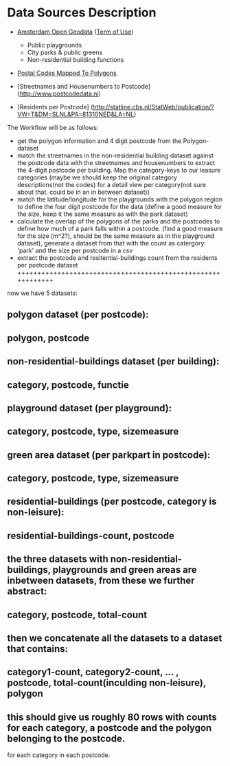 # Data Sources Description

* [Amsterdam Open Geodata](http://maps.amsterdam.nl/open_geodata/) ([Term of Use](http://maps.amsterdam.nl/open_geodata/TermsOfUse.html))
  - Public playgrounds
  - City parks & public greens
  - Non-residential building functions

* [Postal Codes Mapped To Polygons](https://www.google.com/fusiontables/DataSource?docid=1mjJ3ixFpeQKQ6vBybfKXTqQlzyV67Ycj3ckpN6QA&pli=1#rows:id=1)

* [Streetnames and Housenumbers to Postcode] (http://www.postcodedata.nl)

* [Residents per Postcode] (http://statline.cbs.nl/StatWeb/publication/?VW=T&DM=SLNL&PA=81310NED&LA=NL)

The Workflow will be as follows:
 - get the polygon information and 4 digit postcode from the Polygon-dataset
 - match the streetnames in the non-residential building dataset against the postcode data with the streetnames and housenumbers to extract the 4-digit postcode per building. Map the category-keys to our leasure categories (maybe we should keep the original category descriptions(not the codes) for a detail view per category(not sure about that. could be in an in between dataset))
 - match the latitude/longitude for the playgrounds with the polygon region to define the four digit postcode for the data (define a good measure for the size, keep it the same measure as with the park dataset) 
 - calculate the overlap of the polygons of the parks and the postcodes to define how much of a park falls within a postcode. (find a good measure for the size (m^2?), should be the same measure as in the playground dataset), generate a dataset from that with the count as catergory: 'park' and the size per postcode in a csv
 - extract the postcode and resitential-buildings count from the residents per postcode dataset
++++++++++++++++++++++++++++++++++++++++++++++++++++++++++++

now we have 5 datasets:
  
polygon dataset (per postcode):
-----------------
polygon, postcode
-----------------

non-residential-buildings dataset (per building):
-------------------------------------------------
category, postcode, functie
-------------------------------------------------

playground dataset (per playground):
-------------------------------------
category, postcode, type, sizemeasure
-------------------------------------

green area dataset (per parkpart in postcode):
----------------------------------------------
category, postcode, type, sizemeasure
----------------------------------------------

residential-buildings (per postcode, category is non-leisure):
-------------------------------------
residential-buildings-count, postcode
-------------------------------------

the three datasets with non-residential-buildings, playgrounds and green areas are inbetween datasets,
from these we further abstract:
-------------------------------
category, postcode, total-count
-------------------------------

then we concatenate all the datasets to a dataset that contains:
----------------------------------------------------------------
category1-count, category2-count, ... , postcode, total-count(inculding non-leisure), polygon
----------------------------------------------------------------

this should give us roughly 80 rows with counts for each category, a postcode and the polygon belonging to the postcode.
----------------------------------------------------------------
for each category in each postcode.
